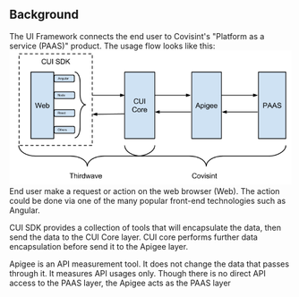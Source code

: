 ## Background
The UI Framework connects the end user to Covisint's "Platform as a service (PAAS)" product. The usage flow looks like this:
![](Images/ProjectOverview.png)
End user make a request or action on the web browser (Web). The action could be done via one of the many popular front-end technologies such as Angular.

CUI SDK provides a collection of tools that will encapsulate the data, then send the data to the CUI Core layer.
CUI core performs further data encapsulation before send it to the Apigee layer.

Apigee is an API measurement tool. It does not change the data that passes through it. It measures API usages only. Though there is no direct API access to the PAAS layer, the Apigee acts as the PAAS layer